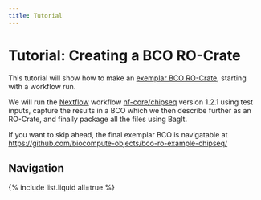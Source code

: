 ```yaml
---
title: Tutorial
---
```


# Tutorial: Creating a BCO RO-Crate

This tutorial will show how to make an [exemplar BCO RO-Crate](https://github.com/biocompute-objects/bco-ro-example-chipseq/), starting with a workflow run.

We will run the [Nextflow](https://www.nextflow.io/) workflow [nf-core/chipseq](https://nf-co.re/chipseq) version 1.2.1 using test inputs, capture the results in a BCO which we then describe further as an RO-Crate, and finally package all the files using BagIt.

If you want to skip ahead, the final exemplar BCO is navigatable at <https://github.com/biocompute-objects/bco-ro-example-chipseq/>

## Navigation

{% include list.liquid all=true %}
